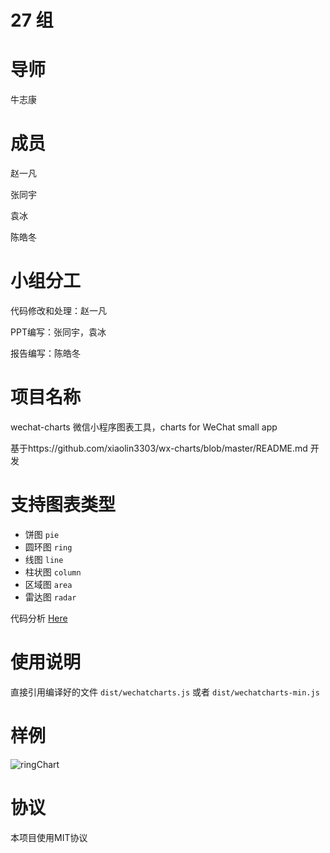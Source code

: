 # 27 组

# 导师
牛志康  

# 成员
赵一凡

张同宇

袁冰

陈皓冬

# 小组分工
代码修改和处理：赵一凡

PPT编写：张同宇，袁冰

报告编写：陈皓冬

# 项目名称 
wechat-charts
微信小程序图表工具，charts for WeChat small app

基于https://github.com/xiaolin3303/wx-charts/blob/master/README.md 开发

# 支持图表类型
- 饼图   `pie`
- 圆环图 `ring`
- 线图   `line`
- 柱状图 `column`
- 区域图 `area`
- 雷达图 `radar`

代码分析 [Here](https://segmentfault.com/a/1190000007649376)

# 使用说明
直接引用编译好的文件 `dist/wechatcharts.js` 或者 `dist/wechatcharts-min.js`

# 样例
![ringChart](https://raw.githubusercontent.com/xiaolin3303/wx-charts/master/example/ring.png)

# 协议
本项目使用MIT协议

